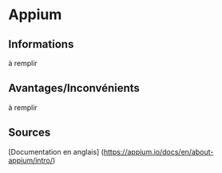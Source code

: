 # Appium

## Informations
à remplir
## Avantages/Inconvénients
à remplir
## Sources
[Documentation en anglais] (https://appium.io/docs/en/about-appium/intro/)
